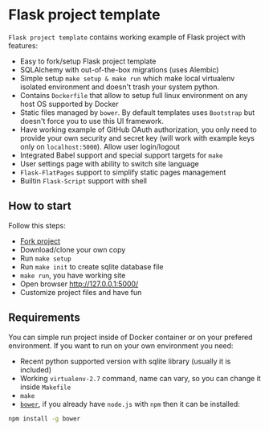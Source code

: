 # Flask project template

`Flask project template` contains working example of Flask project with features:

- Easy to fork/setup Flask project template
- SQLAlchemy with out-of-the-box migrations (uses Alembic)
- Simple setup `make setup & make run` which make local virtualenv isolated environment and doesn't trash your system python.
- Contains `Dockerfile` that allow to setup full linux environment on any host OS supported by Docker
- Static files managed by `bower`. By default templates uses `Bootstrap` but doesn't force you to use this UI framework.
- Have working example of GitHub OAuth authorization, you only need to provide your own security and secret key (will work with example keys only on `localhost:5000`). Allow user login/logout 
- Integrated Babel support and special support targets for `make`
- User settings page with ability to switch site language
- `Flask-FlatPages` support to simplify static pages management
- Builtin `Flask-Script` support with shell

## How to start

Follow this steps:

- [Fork project](https://github.com/xen/flask-project-template/fork)
- Download/clone your own copy
- Run `make setup`
- Run `make init` to create sqlite database file
- `make run`, you have working site
- Open browser http://127.0.0.1:5000/
- Customize project files and have fun

## Requirements

You can simple run project inside of Docker container or on your prefered environment. If you want to run on your own environment you need:
- Recent python supported version with sqlite library (usually it is included) 
- Working `virtualenv-2.7` command, name can vary, so you can change it inside `Makefile`
- `make`
- [`bower`](http://bower.io/), if you already have `node.js` with `npm` then it can be installed:
```sh
npm install -g bower
```
